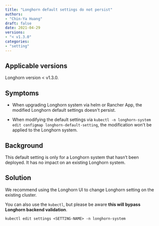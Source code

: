 ```yaml
---
title: "Longhorn default settings do not persist"
authors:
- "Chin-Ya Huang"
draft: false
date: 2021-04-29
versions:
- "< v1.3.0"
categories:
- "setting"
---
```


## Applicable versions

Longhorn version < v1.3.0.

## Symptoms

* When upgrading Longhorn system via helm or Rancher App, the modified Longhorn default settings doesn't persist.

* When modifying the default settings via `kubectl -n longhorn-system edit configmap longhorn-default-setting`, the modification won't be applied to the Longhorn system.

## Background

This default setting is only for a Longhorn system that hasn’t been deployed. It has no impact on an existing Longhorn system. 

## Solution

We recommend using the Longhorn UI to change Longhorn setting on the existing cluster.

You can also use the `kubectl`, but please be aware **this will bypass Longhorn backend validation**.
```
kubectl edit settings <SETTING-NAME> -n longhorn-system
```
